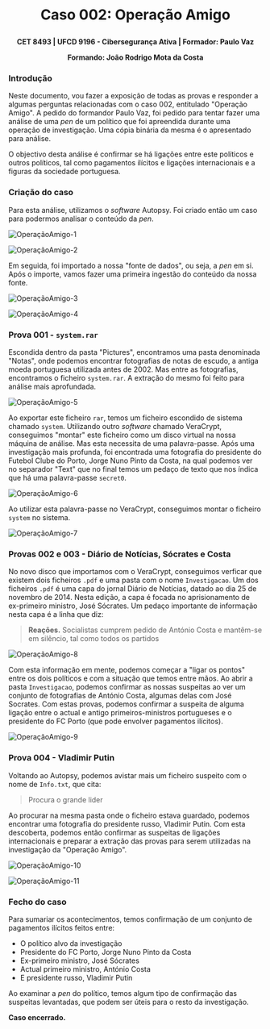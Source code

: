 # <p align=center> Caso 002: Operação Amigo
**<p align=center> CET 8493 | UFCD 9196 - Cibersegurança Ativa | Formador: Paulo Vaz**
**<p align=center> Formando: João Rodrigo Mota da Costa**

### Introdução
Neste documento, vou fazer a exposição de todas as provas e responder a algumas perguntas relacionadas com o caso 002, entitulado "Operação Amigo". A pedido do formandor Paulo Vaz, foi pedido para tentar fazer uma análise de uma *pen* de um político que foi apreendida durante uma operação de investigação. Uma cópia binária da mesma é o apresentado para análise.

O objectivo desta análise é confirmar se há ligações entre este políticos e outros políticos, tal como pagamentos ilícitos e ligações internacionais e a figuras da sociedade portuguesa.

### Criação do caso
Para esta análise, utilizamos o *software* Autopsy. Foi criado então um caso para podermos analisar o conteúdo da *pen*.

![OperaçãoAmigo-1](Opera%C3%A7%C3%A3o%20Amigo/Evidence/images/Rodrigo-Opera%C3%A7%C3%A3oAmigo_1.png)

![OperaçãoAmigo-2](Opera%C3%A7%C3%A3o%20Amigo/Evidence/images/Rodrigo-Opera%C3%A7%C3%A3oAmigo_2.png)

Em seguida, foi importado a nossa "fonte de dados", ou seja, a *pen* em si. Após o importe, vamos fazer uma primeira ingestão do conteúdo da nossa fonte.

![OperaçãoAmigo-3](Opera%C3%A7%C3%A3o%20Amigo/Evidence/images/Rodrigo-Opera%C3%A7%C3%A3oAmigo_3.png)

![OperaçãoAmigo-4](Opera%C3%A7%C3%A3o%20Amigo/Evidence/images/Rodrigo-Opera%C3%A7%C3%A3oAmigo_4.png)

### Prova 001 - `system.rar`
Escondida dentro da pasta "Pictures", encontramos uma pasta denominada "Notas", onde podemos encontrar fotografias de notas de escudo, a antiga moeda portuguesa utilizada antes de 2002. Mas entre as fotografias, encontramos o ficheiro `system.rar`. A extração do mesmo foi feito para análise mais aprofundada.

![OperaçãoAmigo-5](Opera%C3%A7%C3%A3o%20Amigo/Evidence/images/Rodrigo-Opera%C3%A7%C3%A3oAmigo_5.png)

Ao exportar este ficheiro `rar`, temos um ficheiro escondido de sistema chamado `system`. Utilizando outro *software* chamado VeraCrypt, conseguimos "montar" este ficheiro como um disco virtual na nossa máquina de análise. Mas esta necessita de uma palavra-passe. Após uma investigação mais profunda, foi encontrada uma fotografia do presidente do Futebol Clube do Porto, Jorge Nuno Pinto da Costa, na qual podemos ver no separador "Text" que no final temos um pedaço de texto que nos índica que há uma palavra-passe `secret0`.

![OperaçãoAmigo-6](Opera%C3%A7%C3%A3o%20Amigo/Evidence/images/Rodrigo-Opera%C3%A7%C3%A3oAmigo_6.png)

Ao utilizar esta palavra-passe no VeraCrypt, conseguimos montar o ficheiro `system` no sistema.

![OperaçãoAmigo-7](Opera%C3%A7%C3%A3o%20Amigo/Evidence/images/Rodrigo-Opera%C3%A7%C3%A3oAmigo_7.png)

### Provas 002 e 003 - Diário de Notícias, Sócrates e Costa

No novo disco que importamos com o VeraCrypt, conseguimos verficar que existem dois ficheiros `.pdf` e uma pasta com o nome `Investigacao`. Um dos ficheiros `.pdf` é uma capa do jornal Diário de Notícias, datado ao dia 25 de novembro de 2014. Nesta edição, a capa é focada no aprisionamento de ex-primeiro ministro, José Sócrates. Um pedaço importante de informação nesta capa é a linha que diz:

> **Reações.** Socialistas cumprem pedido de António Costa e mantêm-se em silêncio, tal como todos os partidos

![OperaçãoAmigo-8](Opera%C3%A7%C3%A3o%20Amigo/Evidence/images/Rodrigo-Opera%C3%A7%C3%A3oAmigo_8.png)

Com esta informação em mente, podemos começar a "ligar os pontos" entre os dois políticos e com a situação que temos entre mãos. Ao abrir a pasta `Investigacao`, podemos confirmar as nossas suspeitas ao ver um conjunto de fotografias de António Costa, algumas delas com José Socrates. Com estas provas, podemos confirmar a suspeita de alguma ligação entre o actual e antigo primeiros-ministros portugueses e o presidente do FC Porto (que pode envolver pagamentos ilícitos).

![OperaçãoAmigo-9](Opera%C3%A7%C3%A3o%20Amigo/Evidence/images/Rodrigo-Opera%C3%A7%C3%A3oAmigo_9.jpg)

### Prova 004 - Vladimir Putin

Voltando ao Autopsy, podemos avistar mais um ficheiro suspeito com o nome de `Info.txt`, que cita:

> Procura o grande lider

Ao procurar na mesma pasta onde o ficheiro estava guardado, podemos encontrar uma fotografia do presidente russo, Vladimir Putin. Com esta descoberta, podemos então confirmar as suspeitas de ligações internacionais e preparar a extração das provas para serem utilizadas na investigação da "Operação Amigo".

![OperaçãoAmigo-10](Opera%C3%A7%C3%A3o%20Amigo/Evidence/images/Rodrigo-Opera%C3%A7%C3%A3oAmigo_10.png)

![OperaçãoAmigo-11](Opera%C3%A7%C3%A3o%20Amigo/Evidence/images/Rodrigo-Opera%C3%A7%C3%A3oAmigo_11.png)

### Fecho do caso

Para sumariar os acontecimentos, temos confirmação de um conjunto de pagamentos ilícitos feitos entre:

- O político alvo da investigação
- Presidente do FC Porto, Jorge Nuno Pinto da Costa
- Ex-primeiro ministro, José Sócrates
- Actual primeiro ministro, António Costa
- E presidente russo, Vladimir Putin

Ao examinar a *pen* do político, temos algum tipo de confirmação das suspeitas levantadas, que podem ser úteis para o resto da investigação.

**Caso encerrado.**